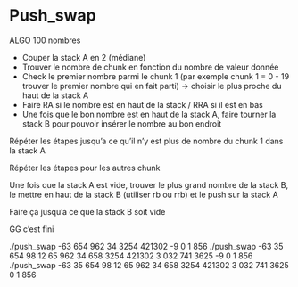 # Push_swap


ALGO 100 nombres

- Couper la stack A en 2 (médiane)
- Trouver le nombre de chunk en fonction du nombre de valeur donnée
- Check le premier nombre parmi le chunk 1 (par exemple chunk 1 = 0 - 19 trouver le premier nombre qui en fait parti) -> choisir le plus proche du haut de la stack A
- Faire RA si le nombre est en haut de la stack / RRA si il est en bas
- Une fois que le bon nombre est en haut de la stack A, faire tourner la stack B pour pouvoir insérer le nombre au bon endroit 


Répéter les étapes jusqu’a ce qu’il n’y est plus de nombre du chunk 1 dans la  stack A


Répéter les étapes pour les autres chunk

Une fois que la stack A est vide, trouver le plus grand nombre de la stack B, le mettre en haut de la stack B (utiliser rb ou rrb) et le push sur la stack A 

Faire ça jusqu’a ce que la stack B soit vide 

GG c’est fini


./push_swap -63 654 962 34 3254 421302 -9 0 1 856
./push_swap -63 35 654 98 12 65 962 34 658 3254 421302 3 032 741 3625 -9 0 1 856
./push_swap -63 35 654 98 12 65 962 34 658 3254 421302 3 032 741 3625  0 1 856 